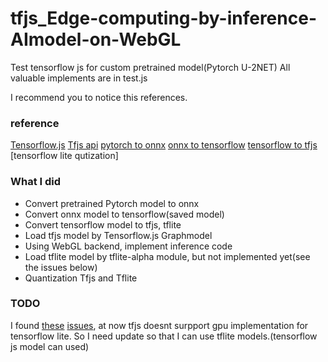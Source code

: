 # tfjs_Edge-computing-by-inference-AImodel-on-WebGL

Test tensorflow js for custom pretrained model(Pytorch U-2NET)
All valuable implements are in test.js


I recommend you to notice this references.
### reference 
[Tensorflow.js](https://www.tensorflow.org/js)
[Tfjs api](https://js.tensorflow.org/api/latest/)
[pytorch to onnx](https://docs.microsoft.com/ko-kr/windows/ai/windows-ml/tutorials/pytorch-convert-model)
[onnx to tensorflow](https://github.com/onnx/onnx-tensorflow)
[tensorflow to tfjs](https://www.tensorflow.org/js/guide/conversion)
[tensorflow lite qutization]

### What I did
* Convert pretrained Pytorch model to onnx
* Convert onnx model to tensorflow(saved model)
* Convert tensorflow model to tfjs, tflite
* Load tfjs model by Tensorflow.js Graphmodel
* Using WebGL backend, implement inference code
* Load tflite model by tflite-alpha module, but not implemented yet(see the issues below)
* Quantization Tfjs and Tflite

### TODO
I found [these](https://github.com/tensorflow/tfjs/issues/4166) [issues](https://github.com/tensorflow/tfjs/issues/5689), at now tfjs doesnt surpport gpu implementation for tensorflow lite.
So I need update so that I can use tflite models.(tensorflow js model can used)

